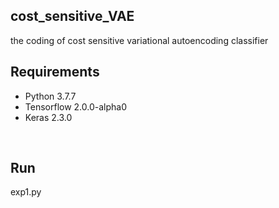 ## cost_sensitive_VAE
the coding of cost sensitive variational autoencoding classifier

## Requirements<br>
* Python 3.7.7
* Tensorflow 2.0.0-alpha0
* Keras 2.3.0
<br>

## Run
exp1.py
